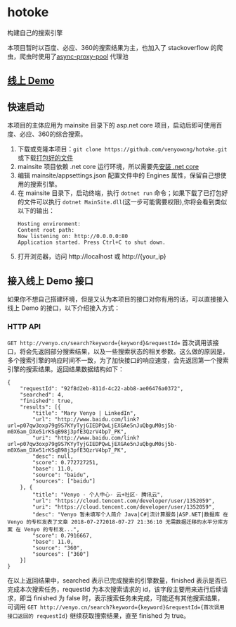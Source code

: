 # hotoke
构建自己的搜索引擎

本项目暂时以百度、必应、360的搜索结果为主，也加入了 stackoverflow 的爬虫，爬虫时使用了[async-proxy-pool](https://github.com/chenjiandongx/async-proxy-pool) 代理池

## [线上 Demo](http://venyo.cn/)

## 快速启动

本项目的主体应用为 mainsite 目录下的 asp.net core 项目，启动后即可使用百度、必应、360的综合搜索。

1. 下载或克隆本项目：`git clone https://github.com/venyowong/hotoke.git` 或下载[打包好的文件](https://github.com/venyowong/hotoke/releases/download/alpha-2019.01.05/hotoke.mainsite.zip)
2. mainsite 项目依赖 .net core 运行环境，所以需要先[安装 .net core](https://dotnet.microsoft.com/download)
3. 编辑 mainsite/appsettings.json 配置文件中的 Engines 属性，保留自己想使用的搜索引擎。
4. 在 mainsite 目录下，启动终端，执行 `dotnet run` 命令；如果下载了已打包好的文件可以执行 `dotnet MainSite.dll`(这一步可能需要权限),你将会看到类似以下的输出：
    ```
    Hosting environment: 
    Content root path: 
    Now listening on: http://0.0.0.0:80
    Application started. Press Ctrl+C to shut down.
    ```
5. 打开浏览器，访问 http://localhost 或 http://{your_ip}

## 接入线上 Demo 接口

如果你不想自己搭建环境，但是又认为本项目的接口对你有用的话，可以直接接入线上 Demo 的接口，以下介绍接入方式：

### HTTP API

`GET http://venyo.cn/search?keyword={keyword}&requestId=`
首次调用该接口，将会先返回部分搜索结果，以及一些搜索状态的相关参数。这么做的原因是，多个搜索引擎的响应时间不一致，为了加快接口的响应速度，会先返回第一个搜索引擎的搜索结果。返回结果数据结构如下：
```
{
	"requestId": "92f8d2eb-811d-4c22-abb8-ae06476a0372",
	"searched": 4,
	"finished": true,
	"results": [{
		"title": "Mary Venyo | LinkedIn",
		"url": "http://www.baidu.com/link?url=p07qw3oxp79g9S7KYyTyjGIEDPQwLjEXGAe5nJuQbguM0sj5b-m0X6am_DXe51rKSqB98j3pfE3QzrV4bp7_PK",
		"uri": "http://www.baidu.com/link?url=p07qw3oxp79g9S7KYyTyjGIEDPQwLjEXGAe5nJuQbguM0sj5b-m0X6am_DXe51rKSqB98j3pfE3QzrV4bp7_PK",
		"desc": null,
		"score": 0.772727251,
		"base": 11.0,
		"source": "baidu",
		"sources": ["baidu"]
	}, {
		"title": "Venyo - 个人中心- 云+社区- 腾讯云",
		"url": "https://cloud.tencent.com/developer/user/1352059",
		"uri": "https://cloud.tencent.com/developer/user/1352059",
		"desc": "Venyo 暂未填写个人简介 Java|C#|流计算服务|ASP.NET|数据库 在 Venyo 的专栏发表了文章 2018-07-272018-07-27 21:36:10 无需数据迁移的水平分库方案 在 Venyo 的专栏发...",
		"score": 0.7916667,
		"base": 11.0,
		"source": "360",
		"sources": ["360"]
	}]
}
```
在以上返回结果中，searched 表示已完成搜索的引擎数量，finished 表示是否已完成本次搜索任务，requestId 为本次搜索请求的 id，该字段主要用来进行后续请求，即当 finished 为 false 时，表示搜索任务未完成，可能还有其他搜索结果，可调用
`GET http://venyo.cn/search?keyword={keyword}&requestId={首次调用接口返回的 requestId}`
继续获取搜索结果，直至 finished 为 true。

